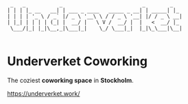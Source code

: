 ```
 _   _           _                          _        _   
| | | |_ __   __| | ___ _ ____   _____ _ __| | _____| |_ 
| | | | '_ \ / _` |/ _ \ '__\ \ / / _ \ '__| |/ / _ \ __|
| |_| | | | | (_| |  __/ |   \ V /  __/ |  |   <  __/ |_ 
 \___/|_| |_|\__,_|\___|_|    \_/ \___|_|  |_|\_\___|\__|
                                                         
```

# Underverket Coworking

The coziest **coworking space** in **Stockholm**.

https://underverket.work/
